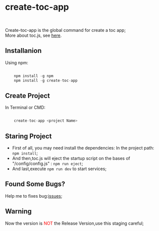 # create-toc-app 
<br />

Create-toc-app is the global command for create a toc app;  
More about toc.js, see [here](https://github.com/junjie-lean/toc.js/tree/alpha).

## Installanion

Using npm:
```javascript

    npm install -g npm
    npm install -g create-toc-app

```

## Create Project

In Terminal or CMD:
```javascript

    create-toc-app <project Name>

```

## Staring Project

- First of all, you may need install the dependencies:
In the project path:
`npm install`;  
- And then,toc.js will eject the startup script on the bases of "/config/config.js" : `npm run eject`;  
- And last,execute `npm run dev` to start services;

## Found Some Bugs?

Help me to fixes bug:[issues](https://github.com/junjie-lean/create-toc-app/issues);


## Warning 

Now the version is <span style="color:red">NOT</span> the Release Version,use this staging careful;